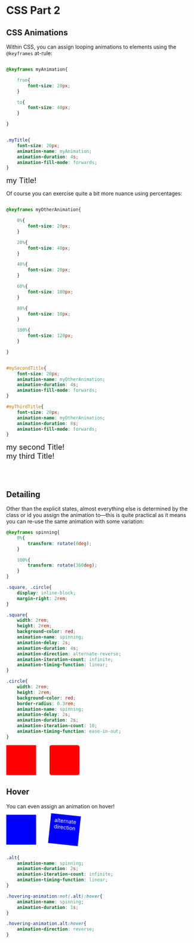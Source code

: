 # CSS Part 2
## CSS Animations
Within CSS, you can assign looping animations to elements using the `@keyframes` at-rule:

```css

@keyframes myAnimation{

	from{
		font-size: 20px;
	}

	to{
		font-size: 40px;
	}

}


.myTitle{
	font-size: 20px;
	animation-name: myAnimation;
	animation-duration: 4s;
	animation-fill-mode: forwards;
}


```
<style type="text/css">
@keyframes myAnimation{
	from{
		font-size: 20px;
	}
	to{
		font-size: 40px;
	}
}

.myTitle{
	font-size: 20px;
	animation-name: myAnimation;
	animation-duration: 10s;
	animation-fill-mode: forwards;
}
</style>

<div class="myTitle">my Title!</div>

Of course you can exercise quite a bit more nuance using percentages:

```css

@keyframes myOtherAnimation{

	0%{
		font-size: 20px;
	}

	20%{
		font-size: 40px;
	}

	40%{
		font-size: 20px;
	}

	60%{
		font-size: 100px;
	}

	80%{
		font-size: 10px;
	}

	100%{
		font-size: 120px;
	}

}


#mySecondTitle{
	font-size: 20px;
	animation-name: myOtherAnimation;
	animation-duration: 4s;
	animation-fill-mode: forwards;
}

#myThirdTitle{
	font-size: 20px;
	animation-name: myOtherAnimation;
	animation-duration: 8s;
	animation-fill-mode: forwards;
}


```

<style type="text/css">
	
	@keyframes myOtherAnimation{

	0%{
		font-size: 20px;
	}

	20%{
		font-size: 40px;
	}

	40%{
		font-size: 20px;
	}

	60%{
		font-size: 100px;
	}

	80%{
		font-size: 10px;
	}

	100%{
		font-size: 120px;
	}

}


#mySecondTitle{
	font-size: 20px;
	animation-name: myOtherAnimation;
	animation-duration: 4s;
}

#myThirdTitle{
	font-size: 20px;
	animation-name: myOtherAnimation;
	animation-duration: 8s;
}
</style>

<div id="mySecondTitle">my second Title!</div>
<div id="myThirdTitle">my third Title!</div>


<br><br>
## Detailing
Other than the explicit states, almost everything else is determined by the class or id you assign the animation to—this is quite practical as it means you can re-use the same animation with some variation:

```css
@keyframes spinning{
	0%{
		transform: rotate(0deg);
	}

	100%{
		transform: rotate(360deg);
	}
}

.square, .circle{
	display: inline-block;
	margin-right: 2rem;
}

.square{
	width: 2rem;
	height: 2rem;
	background-color: red;
	animation-name: spinning;
	animation-delay: 2s;
	animation-duration: 4s;
	animation-direction: alternate-reverse;
	animation-iteration-count: infinite;
	animation-timing-function: linear;
}

.circle{
	width: 2rem;
	height: 2rem;
	background-color: red;
	border-radius: 0.3rem;
	animation-name: spinning;
	animation-delay: 2s;
	animation-duration: 2s;
	animation-iteration-count: 10;
	animation-timing-function: ease-in-out;
}

```

<style type="text/css">
	
	@keyframes spinning{
		0%{
			transform: rotate(0deg);
		}

		100%{
			transform: rotate(360deg);
		}
	}

	.square, .circle{
		display: inline-block;
		margin-right: 2rem;
		width: 5rem;
		height: 5rem;
	}

	.square{
		background-color: red;
		animation-name: spinning;
		animation-delay: 2s;
		animation-duration: 4s;
		animation-direction: alternate-reverse;
		animation-iteration-count: infinite;
		animation-timing-function: linear;
	}

	.circle{
		background-color: red;
		border-radius: 0.3rem;
		animation-name: spinning;
		animation-delay: 2s;
		animation-duration: 2s;
		animation-iteration-count: 10;
		animation-timing-function: ease-in-out;
	}
</style>

<div class="square"></div>
<div class="circle"></div>


## Hover
You can even assign an animation on hover!
<style type="text/css">
	
	.hovering-animation{
		display: inline-block;
		margin-right: 2rem;
		width: 5rem;
		height: 5rem;
		background-color: blue;
		vertical-align: top;
		box-sizing: border-box;
		padding: 0.5rem;
		color: white;
		text-align: center;
	}

	.alt{
		animation-name: spinning;
		animation-duration: 2s;
		animation-iteration-count: infinite;
		animation-timing-function: linear;
		color: white;
	}

	.hovering-animation:not(.alt):hover{
		animation-name: spinning;
		animation-duration: 1s;
	}

	.hovering-animation.alt:hover{
		animation-direction: reverse;	
	}




</style>

<div class="hovering-animation"></div>
<div class="hovering-animation alt">alternate direction</div>

```css

.alt{
	animation-name: spinning;
	animation-duration: 2s;
	animation-iteration-count: infinite;
	animation-timing-function: linear;
}

.hovering-animation:not(.alt):hover{
	animation-name: spinning;
	animation-duration: 1s;
}

.hovering-animation.alt:hover{
	animation-direction: reverse;	
}


```




